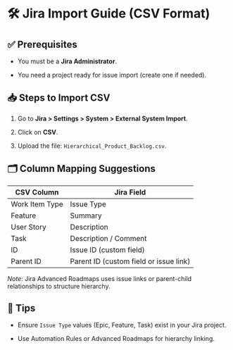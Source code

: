 🛠️ Jira Import Guide (CSV Format)
================================

✅ Prerequisites
---------------

-   You must be a **Jira Administrator**.

-   You need a project ready for issue import (create one if needed).

📥 Steps to Import CSV
---------------------

1.  Go to **Jira \> Settings \> System \> External System Import**.

2.  Click on **CSV**.

3.  Upload the file: `Hierarchical_Product_Backlog.csv`.

🗂️ Column Mapping Suggestions
----------------------------

| CSV Column     | Jira Field                             |
|----------------|----------------------------------------|
| Work Item Type | Issue Type                             |
| Feature        | Summary                                |
| User Story     | Description                            |
| Task           | Description / Comment                  |
| ID             | Issue ID (custom field)                |
| Parent ID      | Parent ID (custom field or issue link) |

*Note*: Jira Advanced Roadmaps uses issue links or parent-child relationships to
structure hierarchy.

🧠 Tips
------

-   Ensure `Issue Type` values (Epic, Feature, Task) exist in your Jira project.

-   Use Automation Rules or Advanced Roadmaps for hierarchy linking.
